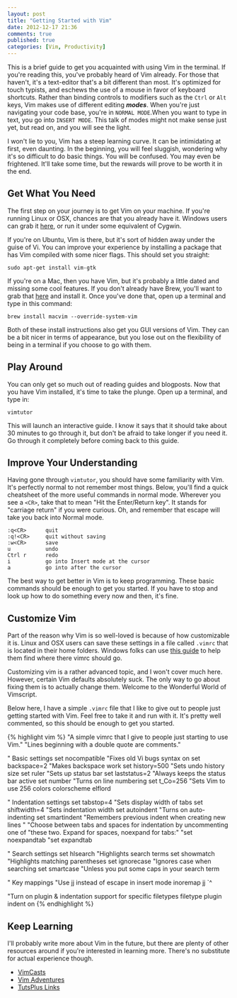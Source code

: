 ```yaml
---
layout: post
title: "Getting Started with Vim"
date: 2012-12-17 21:36
comments: true
published: true
categories: [Vim, Productivity]
---
```


This is a brief guide to get you acquainted with using Vim in the terminal. If
you're reading this, you've probably heard of Vim already. For those that
haven't, it's a text-editor that's a bit different than most. It's optimized for
touch typists, and eschews the use of a mouse in favor of keyboard shortcuts.
Rather than binding controls to modifiers such as the `Ctrl` or `Alt` keys, Vim
makes use of different editing __*modes*__. When you're just navigating your
code base, you're in `NORMAL MODE`.When you want to type in text, you go into
`INSERT MODE`. This talk of modes might not make sense just yet, but read on,
and you will see the light.

I won't lie to you, Vim has a steep learning curve. It can be intimidating at
first, even daunting. In the beginning, you will feel sluggish, wondering why
it's so difficult to do basic things. You will be confused. You may even be
frightened. It'll take some time, but the rewards will prove to be worth it in
the end.

<!--more-->

## Get What You Need ##
The first step on your journey is to get Vim on your machine. If you're running
Linux or OSX, chances are that you already have it. Windows users can grab it
[here](http://www.vim.org/download.php), or run it under some equivalent of
Cygwin.

If you're on Ubuntu, Vim is there, but it's sort of hidden away under the guise
of Vi. You can improve your experience by installing a package that has Vim
compiled with some nicer flags. This should set you straight:

`sudo apt-get install vim-gtk`

If you're on a Mac, then you have Vim, but it's probably a little dated and
missing some cool features. If you don't already have Brew, you'll want to grab
that [here](http://mxcl.github.com/homebrew/) and install it. Once you've done
that, open up a terminal and type in this command:

`brew install macvim --override-system-vim`

Both of these install instructions also get you GUI versions of Vim. They can be
a bit nicer in terms of appearance, but you lose out on the flexibility of being
in a terminal if you choose to go with them.


## Play Around ##
You can only get so much out of reading guides and blogposts. Now that you have
Vim installed, it's time to take the plunge. Open up a terminal, and type in:

`vimtutor`

This will launch an interactive guide. I know it says that it should take about
30 minutes to go through it, but don't be afraid to take longer if you need it.
Go through it completely before coming back to this guide.

## Improve Your Understanding ##
Having gone through `vimtutor`, you should have some familiarity with Vim. It's
perfectly normal to not remember most things. Below, you'll find a quick
cheatsheet of the more useful commands in normal mode. Wherever you see a
`<CR>`, take that to mean "Hit the Enter/Return key". It stands for "carriage
return" if you were curious. Oh, and remember that escape will take you back
into Normal mode.

    :q<CR>      quit
    :q!<CR>     quit without saving
    :w<CR>      save
    u           undo
    Ctrl r      redo
    i           go into Insert mode at the cursor
    a           go into after the cursor

The best way to get better in Vim is to keep programming. These basic commands
should be enough to get you started. If you have to stop and look up how to do
something every now and then, it's fine.


## Customize Vim ##

Part of the reason why Vim is so well-loved is because of how customizable it
is. Linux and OSX users can save these settings in a file called `.vimrc` that
is located in their home folders. Windows folks can use
[this guide](http://superuser.com/questions/86246/where-should-the-vimrc-file-be-located-on-windows-7)
to help them find where there vimrc should go.

Customizing vim is a rather advanced topic, and I won't cover much here.
However, certain Vim defaults absolutely suck. The only way to go about fixing
them is to actually change them. Welcome to the Wonderful World of Vimscript.

Below here, I have a simple `.vimrc` file that I like to give out to people just
getting started with Vim. Feel free to take it and run with it. It's pretty well
commented, so this should be enough to get you started.

{% highlight vim %}
"A simple vimrc that I give to people just starting to use Vim."
"Lines beginning with a double quote are comments."

" Basic settings
set nocompatible "Fixes old Vi bugs
syntax on
set backspace=2 "Makes backspace work
set history=500 "Sets undo history size
set ruler "Sets up status bar
set laststatus=2 "Always keeps the status bar active
set number "Turns on line numbering
set t_Co=256 "Sets Vim to use 256 colors
colorscheme elflord


" Indentation settings
set tabstop=4 "Sets display width of tabs
set shiftwidth=4 "Sets indentation width
set autoindent "Turns on auto-indenting
set smartindent "Remembers previous indent when creating new lines
"
"Choose between tabs and spaces for indentation by uncommenting one of
"these two. Expand for spaces, noexpand for tabs:"
"set noexpandtab
"set expandtab
 

" Search settings
set hlsearch "Highlights search terms
set showmatch "Highlights matching parentheses
set ignorecase "Ignores case when searching
set smartcase "Unless you put some caps in your search term


" Key mappings
"Use jj instead of escape in insert mode
inoremap jj <Esc>`^


"Turn on plugin & indentation support for specific filetypes
filetype plugin indent on
{% endhighlight %}

## Keep Learning ##

I'll probably write more about Vim in the future, but there are plenty of other
resources around if you're interested in learning more. There's no substitute
for actual experience though.

* [VimCasts](http://vimcasts.org)
* [Vim Adventures](http://vim-adventures.com/)
* [TutsPlus Links](http://net.tutsplus.com/articles/web-roundups/25-vim-tutorials-screencasts-and-resources/)
